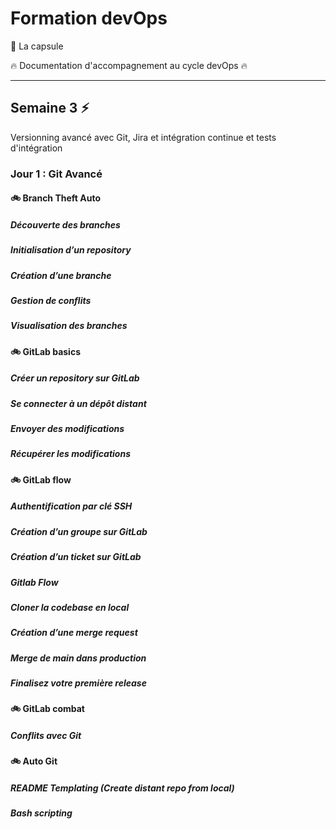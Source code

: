 # Formation devOps

:pill: La capsule

:fire:  Documentation d'accompagnement au cycle devOps :fire:

---

## Semaine 3 :zap: 

Versionning avancé avec Git, Jira et intégration continue et tests d'intégration

### Jour 1 : Git Avancé

#### :bike: Branch Theft Auto

##### Découverte des branches

##### Initialisation d’un repository

##### Création d’une branche

##### Gestion de conflits

##### Visualisation des branches

#### :bike: GitLab basics

##### Créer un repository sur GitLab

##### Se connecter à un dépôt distant

##### Envoyer des modifications

##### Récupérer les modifications

#### :bike: GitLab flow

##### Authentification par clé SSH

##### Création d’un groupe sur GitLab

##### Création d’un ticket sur GitLab

##### Gitlab Flow

##### Cloner la codebase en local

##### Création d’une merge request 

##### Merge de main dans production

##### Finalisez votre première release

#### :bike: GitLab combat

##### Conflits avec Git

#### :bike: Auto Git

##### README Templating (Create distant repo from local)

##### Bash scripting
